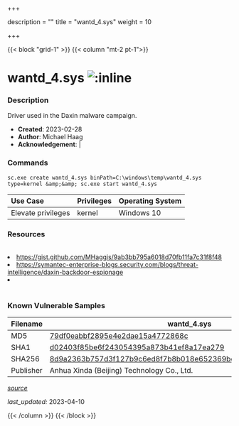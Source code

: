 +++

description = ""
title = "wantd_4.sys"
weight = 10

+++


{{< block "grid-1" >}}
{{< column "mt-2 pt-1">}}


# wantd_4.sys ![:inline](/images/twitter_verified.png) 


### Description

Driver used in the Daxin malware campaign.

- **Created**: 2023-02-28
- **Author**: Michael Haag
- **Acknowledgement**:  | [](https://twitter.com/)

### Commands

```
sc.exe create wantd_4.sys binPath=C:\windows\temp\wantd_4.sys type=kernel &amp;&amp; sc.exe start wantd_4.sys
```

| Use Case | Privileges | Operating System | 
|:---- | ---- | ---- |
| Elevate privileges | kernel | Windows 10 |

### Resources
<br>
<li><a href="https://gist.github.com/MHaggis/9ab3bb795a6018d70fb11fa7c31f8f48">https://gist.github.com/MHaggis/9ab3bb795a6018d70fb11fa7c31f8f48</a></li>
<li><a href="https://symantec-enterprise-blogs.security.com/blogs/threat-intelligence/daxin-backdoor-espionage">https://symantec-enterprise-blogs.security.com/blogs/threat-intelligence/daxin-backdoor-espionage</a></li>
<li><a href=""></a></li>
<br>

### Known Vulnerable Samples

| Filename | wantd_4.sys |
|:---- | ---- | 
| MD5 | <a href="https://www.virustotal.com/gui/file/79df0eabbf2895e4e2dae15a4772868c">79df0eabbf2895e4e2dae15a4772868c</a> |
| SHA1 | <a href="https://www.virustotal.com/gui/file/d02403f85be6f243054395a873b41ef8a17ea279">d02403f85be6f243054395a873b41ef8a17ea279</a> |
| SHA256 | <a href="https://www.virustotal.com/gui/file/8d9a2363b757d3f127b9c6ed8f7b8b018e652369bc070aa3500b3a978feaa6ce">8d9a2363b757d3f127b9c6ed8f7b8b018e652369bc070aa3500b3a978feaa6ce</a> |
| Publisher | Anhua Xinda (Beijing) Technology Co., Ltd. || Signature | T, h, e,  , d, i, g, i, t, a, l,  , s, i, g, n, a, t, u, r, e,  , o, f,  , t, h, e,  , o, b, j, e, c, t,  , d, i, d,  , n, o, t,  , v, e, r, i, f, y, .   || Date | 8:23 PM 2/28/2022 || Company | Microsoft Corporation || Description | WAN Transport Driver || Product | Microsoft Windows Operating System |


[*source*](https://github.com/magicsword-io/LOLDrivers/tree/main/yaml/wantd_4.yaml)

*last_updated:* 2023-04-10








{{< /column >}}
{{< /block >}}
